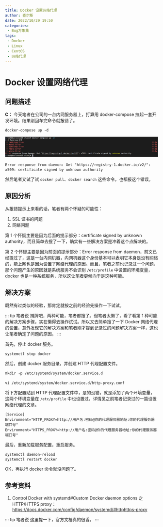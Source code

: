 ```yaml
---
title: Docker 设置网络代理
author: 查尔斯
date: 2022/10/29 19:50
categories:
 - Bug万象集
tags:
 - Docker
 - Linux
 - CentOS
 - 网络代理
---
```


# Docker 设置网络代理

## 问题描述

**C：** 今天笔者在公司的一台内网服务器上，打算用 docker-compose 拉起一套开发环境。结果刚回车完命令就报错了。

```shell
docker-compose up -d
```

![202210291930211](../../../../../public/img/2022/10/29/202210291930211.png)

```
Error response from daemon: Get "https://registry-1.docker.io/v2/": x509: certificate signed by unknown authority
```

然后笔者又试了试 `docker pull`、`docker search` 这些命令，也都报这个错误。

## 原因分析

从报错提示上来看的话，笔者有两个怀疑的可能性：

1. SSL 证书的问题
2. 网络问题

第 1 个怀疑主要是因为后面的提示部分：certificate signed by unknown authority，而且简单去搜了一下，确实有一些解决方案是冲着这个点解决的。

第 2 个怀疑主要是因为前面的提示部分：Error response from daemon，前文已经提过了，这是一台内网机器，内网机器这个身份基本可以表明它本身是没有网络的，能上网也是因为设置了网络代理的原因。而且，笔者之前也记录过一个问题，那个问题产生的原因就是系统服务不会识别 `/etc/profile` 中设置的环境变量，docker 也是一种系统服务，所以这让笔者更倾向于是这种可能。

## 解决方案

既然有过类似的经验，那肯定就按之前的经验先操作一下试试。

::: tip 笔者说
摊牌吧，两种可能，笔者都搜了。但笔者太懒了，看了看第 1 种可能的解决方案步骤，实在懒得去操作试试。所以又去简单搜了一下 Docker 网络代理的设置，意外发现它的解决方案和笔者刚才提到记录过的问题解决方案一样，这也让笔者确定了问题的原因。
:::

首先，停止 docker 服务。

```shell
systemctl stop docker
```

然后，创建 docker 服务目录，并创建 HTTP 代理配置文件。

```shell
mkdir -p /etc/systemd/system/docker.service.d

vi /etc/systemd/system/docker.service.d/http-proxy.conf
```

将下方配置贴到 HTTP 代理配置文件中，是的没错，就是添加了两个环境变量，这两个环境变量在 `/etc/profile` 中也设置过，详情见之前笔者记录过的一篇设置网络代理的文章。

```shell
[Service]
Environment="HTTP_PROXY=http://用户名:密码@你的代理服务器地址:你的代理服务器端口号"
Environment="HTTPS_PROXY=http://用户名:密码@你的代理服务器地址:你的代理服务器端口号"
```

最后，重新加载服务配置，重启服务。

```shell
systemctl daemon-reload
systemctl restart docker
```

OK，再执行 docker 命令就没问题了。

## 参考资料

1. Control Docker with systemd#Custom Docker daemon options 之 HTTP/HTTPS proxy：https://docs.docker.com/config/daemon/systemd/#httphttps-proxy

::: tip 笔者说
这里提一下，官方文档真的很香。
:::
